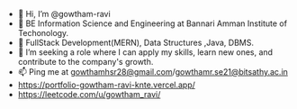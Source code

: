 - 👋 Hi, I’m @gowtham-ravi
- 🌱 BE Information Science and Engineering at Bannari Amman Institute of Techonology.
- 📕 FullStack Development(MERN), Data Structures ,Java, DBMS. 
- 💞️ I’m seeking a role where I can apply my skills, learn new ones, and contribute to the company's growth.
- 📫 Ping me at gowthamhsr28@gmail.com/gowthamr.se21@bitsathy.ac.in
- https://portfolio-gowtham-ravi-knte.vercel.app/
- https://leetcode.com/u/gowtham_ravi/
<!---
gowtham-ravii/gowtham-ravii is a ✨ special ✨ repository because its `README.md` (this file) appears on your GitHub profile.
You can click the Preview link to take a look at your changes.
--->
